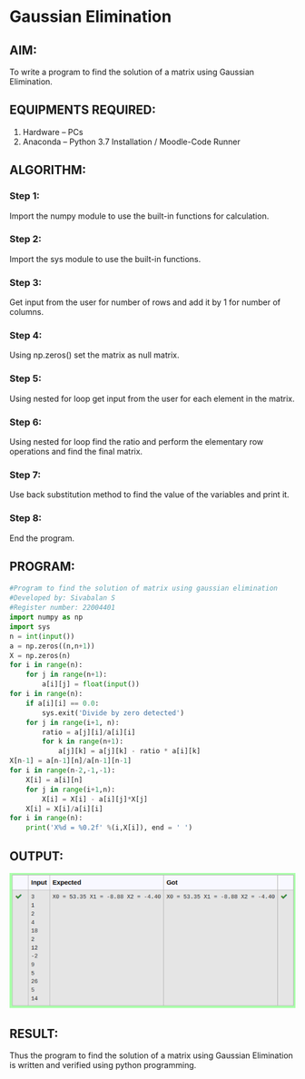 # Gaussian Elimination

## AIM:
To write a program to find the solution of a matrix using Gaussian Elimination.

## EQUIPMENTS REQUIRED:
1. Hardware – PCs
2. Anaconda – Python 3.7 Installation / Moodle-Code Runner

## ALGORITHM:

### Step 1:
Import the numpy module to use the built-in functions for calculation.

### Step 2:
Import the sys module to use the built-in functions.

### Step 3:
Get input from the user for number of rows and add it by 1 for number of columns.

### Step 4:
Using np.zeros() set the matrix as null matrix.

### Step 5:
Using nested for loop get input from the user for each element in the matrix.

###  Step 6:
Using nested for loop find the ratio and perform the elementary row operations and find the final matrix.

### Step 7:
Use back substitution method to find the value of the variables and print it.

### Step 8:
End the program.

## PROGRAM:
```python
#Program to find the solution of matrix using gaussian elimination
#Developed by: Sivabalan S
#Register number: 22004401
import numpy as np
import sys
n = int(input())
a = np.zeros((n,n+1))
X = np.zeros(n)
for i in range(n):
    for j in range(n+1):
        a[i][j] = float(input())
for i in range(n):
    if a[i][i] == 0.0:
        sys.exit('Divide by zero detected')
    for j in range(i+1, n):
        ratio = a[j][i]/a[i][i]
        for k in range(n+1):
            a[j][k] = a[j][k] - ratio * a[i][k]
X[n-1] = a[n-1][n]/a[n-1][n-1]
for i in range(n-2,-1,-1):
    X[i] = a[i][n]
    for j in range(i+1,n):
        X[i] = X[i] - a[i][j]*X[j]
    X[i] = X[i]/a[i][i]
for i in range(n):
    print('X%d = %0.2f' %(i,X[i]), end = ' ')
```

## OUTPUT:
![output](./Screenshot%20from%202022-10-06%2011-03-04.png)


## RESULT:
Thus the program to find the solution of a matrix using Gaussian Elimination is written and verified using python programming.

